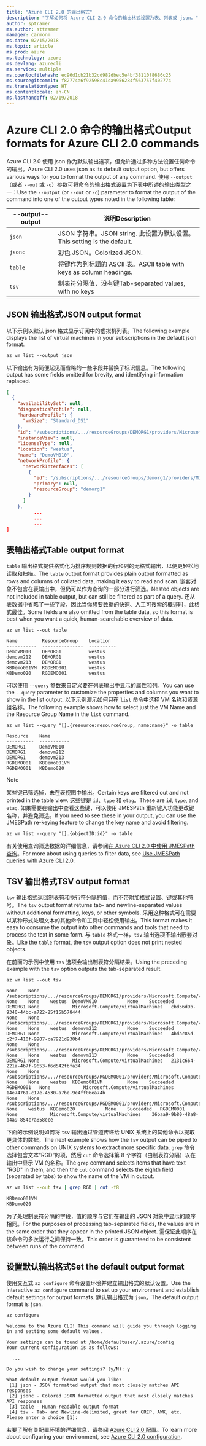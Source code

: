 ```yaml
---
title: "Azure CLI 2.0 的输出格式"
description: "了解如何将 Azure CLI 2.0 命令的输出格式设置为表、列表或 json。"
author: sptramer
ms.author: sttramer
manager: carmonm
ms.date: 02/15/2018
ms.topic: article
ms.prod: azure
ms.technology: azure
ms.devlang: azurecli
ms.service: multiple
ms.openlocfilehash: ec96d1cb21b32cd982dbec5e4bf38110f8686c25
ms.sourcegitcommit: f82774a6f92598c41da9956284f563757f402774
ms.translationtype: HT
ms.contentlocale: zh-CN
ms.lasthandoff: 02/19/2018
---
```

# <a name="output-formats-for-azure-cli-20-commands"></a><span data-ttu-id="795d4-103">Azure CLI 2.0 命令的输出格式</span><span class="sxs-lookup"><span data-stu-id="795d4-103">Output formats for Azure CLI 2.0 commands</span></span>

<span data-ttu-id="795d4-104">Azure CLI 2.0 使用 json 作为默认输出选项，但允许通过多种方法设置任何命令的输出。</span><span class="sxs-lookup"><span data-stu-id="795d4-104">Azure CLI 2.0 uses json as its default output option, but offers various ways for you to format the output of any command.</span></span>  <span data-ttu-id="795d4-105">使用 `--output`（或者 `--out` 或 `-o`）参数可将命令的输出格式设置为下表中所述的输出类型之一：</span><span class="sxs-lookup"><span data-stu-id="795d4-105">Use the `--output` (or `--out` or `-o`) parameter to format the output of the command into one of the output types noted in the following table:</span></span>

<span data-ttu-id="795d4-106">--output</span><span class="sxs-lookup"><span data-stu-id="795d4-106">--output</span></span> | <span data-ttu-id="795d4-107">说明</span><span class="sxs-lookup"><span data-stu-id="795d4-107">Description</span></span>
---------|-------------------------------
`json`   | <span data-ttu-id="795d4-108">JSON 字符串。</span><span class="sxs-lookup"><span data-stu-id="795d4-108">JSON string.</span></span> <span data-ttu-id="795d4-109">此设置为默认设置。</span><span class="sxs-lookup"><span data-stu-id="795d4-109">This setting is the default.</span></span>
`jsonc`  | <span data-ttu-id="795d4-110">彩色 JSON。</span><span class="sxs-lookup"><span data-stu-id="795d4-110">Colorized JSON.</span></span>
`table`  | <span data-ttu-id="795d4-111">将键作为列标题的 ASCII 表。</span><span class="sxs-lookup"><span data-stu-id="795d4-111">ASCII table with keys as column headings.</span></span>
`tsv`    | <span data-ttu-id="795d4-112">制表符分隔值，没有键</span><span class="sxs-lookup"><span data-stu-id="795d4-112">Tab-separated values, with no keys</span></span>

## <a name="json-output-format"></a><span data-ttu-id="795d4-113">JSON 输出格式</span><span class="sxs-lookup"><span data-stu-id="795d4-113">JSON output format</span></span>

<span data-ttu-id="795d4-114">以下示例以默认 json 格式显示订阅中的虚拟机列表。</span><span class="sxs-lookup"><span data-stu-id="795d4-114">The following example displays the list of virtual machines in your subscriptions in the default json format.</span></span>

```azurecli
az vm list --output json
```

<span data-ttu-id="795d4-115">以下输出有为简便起见而省略的一些字段并替换了标识信息。</span><span class="sxs-lookup"><span data-stu-id="795d4-115">The following output has some fields omitted for brevity, and identifying information replaced.</span></span>

```json
[
  {
    "availabilitySet": null,
    "diagnosticsProfile": null,
    "hardwareProfile": {
      "vmSize": "Standard_DS1"
    },
    "id": "/subscriptions/.../resourceGroups/DEMORG1/providers/Microsoft.Compute/virtualMachines/DemoVM010",
    "instanceView": null,
    "licenseType": null,
    "location": "westus",
    "name": "DemoVM010",
    "networkProfile": {
      "networkInterfaces": [
        {
          "id": "/subscriptions/.../resourceGroups/demorg1/providers/Microsoft.Network/networkInterfaces/DemoVM010VMNic",
          "primary": null,
          "resourceGroup": "demorg1"
        }
      ]
    },
          ...
          ...
          ...
]
```

## <a name="table-output-format"></a><span data-ttu-id="795d4-116">表输出格式</span><span class="sxs-lookup"><span data-stu-id="795d4-116">Table output format</span></span>

<span data-ttu-id="795d4-117">`table` 输出格式提供格式化为排序规则数据的行和列的无格式输出，以便更轻松地读取和扫描。</span><span class="sxs-lookup"><span data-stu-id="795d4-117">The `table` output format provides plain output formatted as rows and columns of collated data, making it easy to read and scan.</span></span> <span data-ttu-id="795d4-118">嵌套对象不包含在表输出中，但仍可以作为查询的一部分进行筛选。</span><span class="sxs-lookup"><span data-stu-id="795d4-118">Nested objects are not included in table output, but can still be filtered as part of a query.</span></span> <span data-ttu-id="795d4-119">还从表数据中省略了一些字段，因此当你想要数据的快速、人工可搜索的概述时，此格式最佳。</span><span class="sxs-lookup"><span data-stu-id="795d4-119">Some fields are also omitted from the table data, so this format is best when you want a quick, human-searchable overview of data.</span></span>

```azurecli
az vm list --out table
```

```output
Name         ResourceGroup    Location
-----------  ---------------  ----------
DemoVM010    DEMORG1          westus
demovm212    DEMORG1          westus
demovm213    DEMORG1          westus
KBDemo001VM  RGDEMO001        westus
KBDemo020    RGDEMO001        westus
```
<span data-ttu-id="795d4-120">可以使用 `--query` 参数来自定义要在列表输出中显示的属性和列。</span><span class="sxs-lookup"><span data-stu-id="795d4-120">You can use the `--query` parameter to customize the properties and columns you want to show in the list output.</span></span> <span data-ttu-id="795d4-121">以下示例演示如何只在 `list` 命令中选择 VM 名称和资源组名称。</span><span class="sxs-lookup"><span data-stu-id="795d4-121">The following example shows how to select just the VM Name and the Resource Group Name in the `list` command.</span></span>

```azurecli
az vm list --query "[].{resource:resourceGroup, name:name}" -o table
```

```
Resource    Name
----------  -----------
DEMORG1     DemoVM010
DEMORG1     demovm212
DEMORG1     demovm213
RGDEMO001   KBDemo001VM
RGDEMO001   KBDemo020
```

> [!NOTE]
> <span data-ttu-id="795d4-122">某些键已筛选掉，未在表视图中输出。</span><span class="sxs-lookup"><span data-stu-id="795d4-122">Certain keys are filtered out and not printed in the table view.</span></span> <span data-ttu-id="795d4-123">这些键是 `id`、`type` 和 `etag`。</span><span class="sxs-lookup"><span data-stu-id="795d4-123">These are `id`, `type`, and `etag`.</span></span> <span data-ttu-id="795d4-124">如果需要在输出中查看这些键，可以使用 JMESPath 重新键入功能更改键名称，并避免筛选。</span><span class="sxs-lookup"><span data-stu-id="795d4-124">If you need to see these in your output, you can use the JMESPath re-keying feature to change the key name and avoid filtering.</span></span>
>
> ```azurecli
> az vm list --query "[].{objectID:id}" -o table
> ```

<span data-ttu-id="795d4-125">有关使用查询筛选数据的详细信息，请参阅[在 Azure CLI 2.0 中使用 JMESPath 查询](/cli/azure/query-azure-cli)。</span><span class="sxs-lookup"><span data-stu-id="795d4-125">For more about using queries to filter data, see [Use JMESPath queries with Azure CLI 2.0](/cli/azure/query-azure-cli).</span></span>

## <a name="tsv-output-format"></a><span data-ttu-id="795d4-126">TSV 输出格式</span><span class="sxs-lookup"><span data-stu-id="795d4-126">TSV output format</span></span>

<span data-ttu-id="795d4-127">`tsv` 输出格式返回制表符和换行符分隔的值，而不带附加格式设置、键或其他符号。</span><span class="sxs-lookup"><span data-stu-id="795d4-127">The `tsv` output format returns tab- and newline-separated values without additional formatting, keys, or other symbols.</span></span> <span data-ttu-id="795d4-128">采用这种格式可在需要以某种形式处理文本的其他命令和工具中轻松使用输出。</span><span class="sxs-lookup"><span data-stu-id="795d4-128">This format makes it easy to consume the output into other commands and tools that need to process the text in some form.</span></span> <span data-ttu-id="795d4-129">与 `table` 格式一样，`tsv` 输出选项不输出嵌套对象。</span><span class="sxs-lookup"><span data-stu-id="795d4-129">Like the `table` format, the `tsv` output option does not print nested objects.</span></span>

<span data-ttu-id="795d4-130">在前面的示例中使用 `tsv` 选项会输出制表符分隔结果。</span><span class="sxs-lookup"><span data-stu-id="795d4-130">Using the preceding example with the `tsv` option outputs the tab-separated result.</span></span>

```azurecli
az vm list --out tsv
```

```output
None    None        /subscriptions/.../resourceGroups/DEMORG1/providers/Microsoft.Compute/virtualMachines/DemoVM010 None    None    westus  DemoVM010           None    Succeeded   DEMORG1 None            Microsoft.Compute/virtualMachines   cbd56d9b-9340-44bc-a722-25f15b578444
None    None        /subscriptions/.../resourceGroups/DEMORG1/providers/Microsoft.Compute/virtualMachines/demovm212 None    None    westus  demovm212           None    Succeeded   DEMORG1 None            Microsoft.Compute/virtualMachines   4bdac85d-c2f7-410f-9907-ca7921d930b4
None    None        /subscriptions/.../resourceGroups/DEMORG1/providers/Microsoft.Compute/virtualMachines/demovm213 None    None    westus  demovm213           None    Succeeded   DEMORG1 None            Microsoft.Compute/virtualMachines   2131c664-221a-4b7f-9653-f6d542fbfa34
None    None        /subscriptions/.../resourceGroups/RGDEMO001/providers/Microsoft.Compute/virtualMachines/KBDemo001VM None    None    westus  KBDemo001VM         None    Succeeded   RGDEMO001   None            Microsoft.Compute/virtualMachines   14e74761-c17e-4530-a7be-9e4ff06ea74b
None    None        /subscriptions/.../resourceGroups/RGDEMO001/providers/Microsoft.Compute/virtualMachines/KBDemo02None    None    westus  KBDemo020           None    Succeeded   RGDEMO001   None            Microsoft.Compute/virtualMachines    36baa9-9b80-48a8-b4a9-854c7a858ece
```

<span data-ttu-id="795d4-131">下面的示例说明如何将 `tsv` 输出通过管道传递给 UNIX 系统上的其他命令以提取更具体的数据。</span><span class="sxs-lookup"><span data-stu-id="795d4-131">The next example shows how the `tsv` output can be piped to other commands on UNIX systems to extract more specific data.</span></span> <span data-ttu-id="795d4-132">`grep` 命令选择包含文本“RGD”的项，然后 `cut` 命令选择第 8 个字符（由制表符分隔）以在输出中显示 VM 的名称。</span><span class="sxs-lookup"><span data-stu-id="795d4-132">The `grep` command selects items that have text "RGD" in them, and then the `cut` command selects the eighth field (separated by tabs) to show the name of the VM in output.</span></span>

```bash
az vm list --out tsv | grep RGD | cut -f8
```

```output
KBDemo001VM
KBDemo020
```

<span data-ttu-id="795d4-133">为了处理制表符分隔的字段，值的顺序与它们在输出的 JSON 对象中显示的顺序相同。</span><span class="sxs-lookup"><span data-stu-id="795d4-133">For the purposes of processing tab-separated fields, the values are in the same order that they appear in the printed JSON object.</span></span> <span data-ttu-id="795d4-134">需保证此顺序在该命令的多次运行之间保持一致。</span><span class="sxs-lookup"><span data-stu-id="795d4-134">This order is guaranteed to be consistent between runs of the command.</span></span>

## <a name="set-the-default-output-format"></a><span data-ttu-id="795d4-135">设置默认输出格式</span><span class="sxs-lookup"><span data-stu-id="795d4-135">Set the default output format</span></span>

<span data-ttu-id="795d4-136">使用交互式 `az configure` 命令设置环境并建立输出格式的默认设置。</span><span class="sxs-lookup"><span data-stu-id="795d4-136">Use the interactive `az configure` command to set up your environment and establish default settings for output formats.</span></span> <span data-ttu-id="795d4-137">默认输出格式为 `json`。</span><span class="sxs-lookup"><span data-stu-id="795d4-137">The default output format is `json`.</span></span> 

```azurecli
az configure
```

```output
Welcome to the Azure CLI! This command will guide you through logging in and setting some default values.

Your settings can be found at /home/defaultuser/.azure/config
Your current configuration is as follows:

  ...

Do you wish to change your settings? (y/N): y

What default output format would you like?
 [1] json - JSON formatted output that most closely matches API responses
 [2] jsonc - Colored JSON formatted output that most closely matches API responses
 [3] table - Human-readable output format
 [4] tsv - Tab- and Newline-delimited, great for GREP, AWK, etc.
Please enter a choice [1]:
```

<span data-ttu-id="795d4-138">若要了解有关配置环境的详细信息，请参阅 [Azure CLI 2.0 配置](/cli/azure/azure-cli-configuration)。</span><span class="sxs-lookup"><span data-stu-id="795d4-138">To learn more about configuring your environment, see [Azure CLI 2.0 configuration](/cli/azure/azure-cli-configuration).</span></span>
